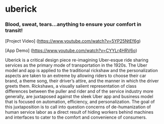 # uberick
### Blood, sweat, tears...anything to ensure your comfort in transit!

[Project Video] (https://www.youtube.com/watch?v=5YP25NtEf6g)

[App Demo] (https://www.youtube.com/watch?v=CYYLr4HRV6o)

Uberick is a critical design piece re-imagining Uber-esque ride sharing services as the primary mode of transportation in the 1920s. The Uber model and app is applied to the traditional rickshaw and the personalization aspects are taken to an extreme by allowing riders to choose their car brand, a theme song, their driver’s attire, and the manner in which the driver greets them. Rickshaws, a visually salient representation of class differences between the puller and rider and of the service industry more generally, are juxtaposed against the sleek Uber app and business model that is focused on automation, efficiency, and personalization. The goal of this juxtaposition is to call into question concerns of de-humanization of human service labor as a direct result of hiding workers behind machines and interfaces to cater to the comfort and convenience of consumers.

